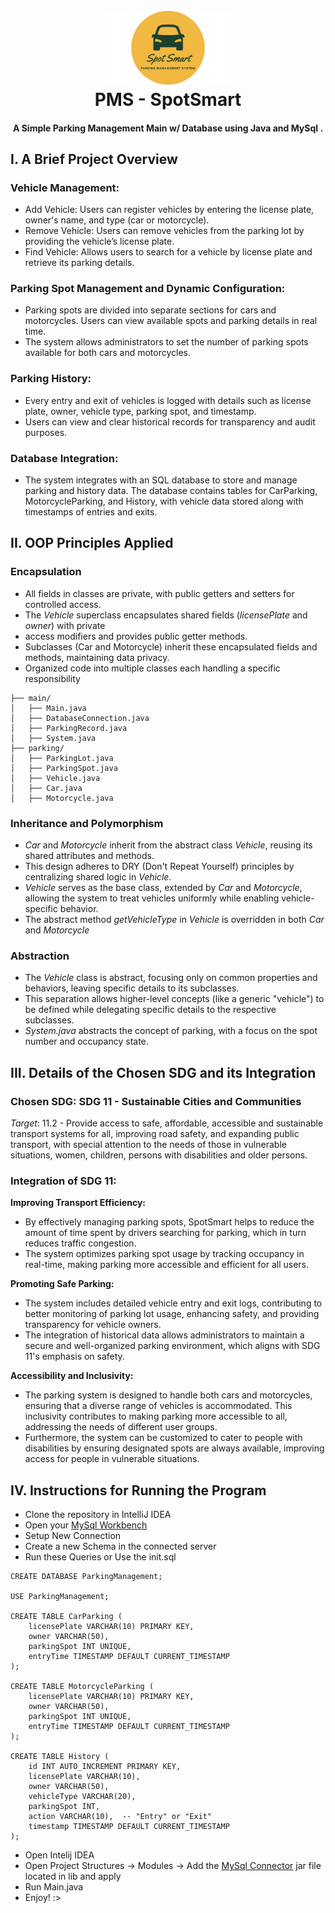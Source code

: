 <h1 align="center">
  <br>
 <img src="https://github.com/ChesterCalog/PMS---SpotSmart/blob/main/images/pms_logo.png" alt="SpotSmart" width="200"></a>
  <br>
  PMS - SpotSmart
  <br>
</h1>

<h4 align="center">A Simple Parking Management Main w/ Database using Java and MySql </a>.</h4>

## I. A Brief Project Overview

### Vehicle Management:
 - Add Vehicle: Users can register vehicles by entering the license plate, owner's name, and 
   type (car or motorcycle).
 - Remove Vehicle: Users can remove vehicles from the parking lot by providing the vehicle’s 
   license plate.
 - Find Vehicle: Allows users to search for a vehicle by license plate and retrieve its parking 
   details.

### Parking Spot Management and Dynamic Configuration:
 - Parking spots are divided into separate sections for cars and motorcycles.
   Users can view available spots and parking details in real time.
 - The system allows administrators to set the number of parking spots available for both cars 
   and motorcycles.

### Parking History:
 - Every entry and exit of vehicles is logged with details such as license plate, owner, vehicle type, parking spot, and timestamp.
 - Users can view and clear historical records for transparency and audit purposes.

### Database Integration:
 - The system integrates with an SQL database to store and manage parking and history data.
The database contains tables for CarParking, MotorcycleParking, and History, with vehicle data stored along with timestamps of entries and exits.

## II. OOP Principles Applied
### Encapsulation
  - All fields in classes are private, with public getters and setters for controlled access.
  - The *Vehicle* superclass encapsulates shared fields (*licensePlate* and *owner*) with private     
  - access modifiers and provides public getter methods.
  - Subclasses (Car and Motorcycle) inherit these encapsulated fields and methods, maintaining data privacy.
  - Organized code into multiple classes each handling a specific responsibility
```
├── main/
│   ├── Main.java
│   ├── DatabaseConnection.java
│   ├── ParkingRecord.java
│   ├── System.java
├── parking/
│   ├── ParkingLot.java
│   ├── ParkingSpot.java
│   ├── Vehicle.java
│   ├── Car.java
│   ├── Motorcycle.java
```
### Inheritance and Polymorphism
 - *Car* and *Motorcycle* inherit from the abstract class *Vehicle*, reusing its shared 
   attributes and methods.
 - This design adheres to DRY (Don't Repeat Yourself) principles by centralizing shared logic 
   in *Vehicle*.
 - *Vehicle* serves as the base class, extended by *Car* and *Motorcycle*, allowing the 
   system to treat vehicles uniformly while enabling vehicle-specific behavior.
 - The abstract method *getVehicleType* in *Vehicle* is overridden in both *Car* and 
   *Motorcycle*
   
### Abstraction
 - The *Vehicle* class is abstract, focusing only on common properties and behaviors, leaving 
   specific details to its subclasses.
 - This separation allows higher-level concepts (like a generic "vehicle") to be defined while 
   delegating specific details to the respective subclasses.
 - *System.java* abstracts the concept of parking, with a focus on the spot number and 
   occupancy state.

## III. Details of the Chosen SDG and its Integration

### Chosen SDG: SDG 11 - Sustainable Cities and Communities
*Target*: 11.2 - Provide access to safe, affordable, accessible and sustainable transport systems for all, improving road safety, and expanding public transport, with special attention to the needs of those in vulnerable situations, women, children, persons with disabilities and older persons.

### Integration of SDG 11:
  **Improving Transport Efficiency:**
 - By effectively managing parking spots, SpotSmart helps to reduce the amount of time spent by drivers searching for parking, which in turn reduces traffic congestion. 
 - The system optimizes parking spot usage by tracking occupancy in real-time, making parking more accessible and efficient for all users.
   
  **Promoting Safe Parking:**
 - The system includes detailed vehicle entry and exit logs, contributing to better monitoring of parking lot usage, enhancing safety, and providing transparency for vehicle owners.
 - The integration of historical data allows administrators to maintain a secure and well-organized parking environment, which aligns with SDG 11's emphasis on safety.

  **Accessibility and Inclusivity:**
 - The parking system is designed to handle both cars and motorcycles, ensuring that a diverse range of vehicles is accommodated. This inclusivity contributes to making parking more accessible to all, addressing 
   the needs of different user groups.
 - Furthermore, the system can be customized to cater to people with disabilities by ensuring designated spots are always available, improving access for people in vulnerable situations.

## IV. Instructions for Running the Program
 - Clone the repository in IntelliJ IDEA
 - Open your <a href="https://dev.mysql.com/downloads/installer/">MySql Workbench</a>
 - Setup New Connection
 - Create a new Schema in the connected server
 - Run these Queries or Use the init.sql
```
CREATE DATABASE ParkingManagement;

USE ParkingManagement;

CREATE TABLE CarParking (
    licensePlate VARCHAR(10) PRIMARY KEY,
    owner VARCHAR(50),
    parkingSpot INT UNIQUE,
    entryTime TIMESTAMP DEFAULT CURRENT_TIMESTAMP
);

CREATE TABLE MotorcycleParking (
    licensePlate VARCHAR(10) PRIMARY KEY,
    owner VARCHAR(50),
    parkingSpot INT UNIQUE,
    entryTime TIMESTAMP DEFAULT CURRENT_TIMESTAMP
);

CREATE TABLE History (
    id INT AUTO_INCREMENT PRIMARY KEY,
    licensePlate VARCHAR(10),
    owner VARCHAR(50),
    vehicleType VARCHAR(20),
    parkingSpot INT,
    action VARCHAR(10),  -- "Entry" or "Exit"
    timestamp TIMESTAMP DEFAULT CURRENT_TIMESTAMP
);
```
 - Open Intelij IDEA
 - Open Project Structures -> Modules -> Add the <a href="https://dev.mysql.com/downloads/connector/j/">MySql Connector</a> jar file located in lib and apply
 - Run Main.java
 - Enjoy! :>


